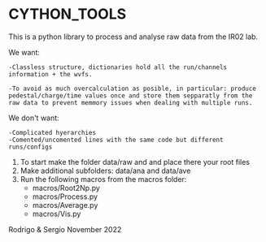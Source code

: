 # CYTHON_TOOLS
This is a python library to process and analyse raw data from the IR02 lab.

We want:

    -Classless structure, dictionaries hold all the run/channels information + the wvfs.
    
    -To avoid as much overcalculation as posible, in particular: produce pedestal/charge/time values once and store them sepparatly from the raw data to prevent memmory issues when dealing with multiple runs. 

We don't want:

    -Complicated hyerarchies
    -Comented/uncomented lines with the same code but different runs/configs

1. To start make the folder data/raw and and place there your root files
2. Make additional subfolders: data/ana and data/ave
3. Run the following macros from the macros folder:
    - macros/Root2Np.py
    - macros/Process.py
    - macros/Average.py
    - macros/Vis.py

Rodrigo & Sergio
November 2022
